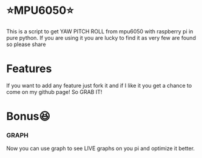 # ⭐MPU6050⭐
This is a script to get YAW PITCH ROLL from mpu6050 with raspberry pi in pure python. If you are using it you are lucky to find it as very few are found so please share

# Features
If you want to add any feature just fork it and if I like it you get a chance to come on my github page!
So GRAB IT!

# Bonus😆
### GRAPH
Now you can use graph to see LIVE graphs on you pi and optimize it better.